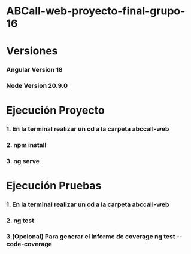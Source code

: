 # ABCall-web-proyecto-final-grupo-16
# Versiones
### Angular Version 18
### Node Version 20.9.0

# Ejecución Proyecto
### 1. En la terminal realizar un cd a la carpeta abccall-web
### 2. npm install
### 3. ng serve

# Ejecución Pruebas
### 1. En la terminal realizar un cd a la carpeta abccall-web
### 2. ng test
### 3.(Opcional) Para generar el informe de coverage ng test --code-coverage